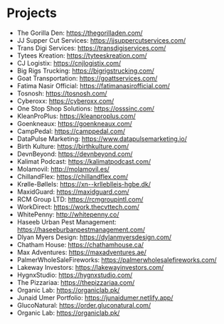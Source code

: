 # Projects

- The Gorilla Den: <https://thegorilladen.com/>
- JJ Supper Cut Services: <https://jjsuppercutservices.com/>
- Trans Digi Services: <https://transdigiservices.com/>
- Tytees Kreation: <https://tyteeskreation.com/>
- CJ Logistix: <https://cnjlogistix.com/>
- Big Rigs Trucking: <https://bigrigstrucking.com/>
- Goat Transportation: <https://goattservices.com/>
- Fatima Nasir Official: <https://fatimanasirofficial.com/>
- Tosnosh: <https://tosnosh.com/>
- Cyberoxx: <https://cyberoxx.com/>
- One Stop Shop Solutions: <https://osssinc.com/>
- KleanProPlus: <https://kleanproplus.com/>
- Goenkneaux: <https://goenkneaux.com/>
- CampPedal: <https://camppedal.com/>
- DataPulse Marketing: <https://www.datapulsemarketing.io/>
- Birth Kulture: <https://birthkulture.com/>
- DevnBeyond: <https://devnbeyond.com/>
- Kalimat Podcast: <https://kalimatpodcast.com/>
- Molamovil: <http://molamovil.es/>
- ChillandFlex: <https://chillandflex.com/>
- Krølle-BølleIs: <https://xn--krlleblleis-hgbe.dk/>
- MaxidGuard: <https://maxidguard.com/>
- RCM Group LTD: <https://rcmgroupintl.com/>
- WorkDirect: <https://work.thecvttech.com/>
- WhitePenny: <http://whitepenny.co/>
- Haseeb Urban Pest Management: <https://haseeburbanpestmanagement.com/>
- Dlyan Myers Design: <https://dylanmyersdesign.com/>
- Chatham House: <https://chathamhouse.ca/>
- Max Adventures: <https://maxadventures.ae/>
- PalmerWholeSaleFireworks: <https://palmerwholesalefireworks.com/>
- Lakeway Investors: <https://lakewayinvestors.com/>
- HygnxStudio: <https://hygnxstudio.com/>
- The Pizzariaa: <https://thepizzariaa.com/>
- Organic Lab: <https://organiclab.pk/>
- Junaid Umer Portfolio: <https://junaidumer.netlify.app/>
- GlucoNatural: <https://order.gluconatural.com/>
- Organic Lab: <https://organiclab.pk/>
